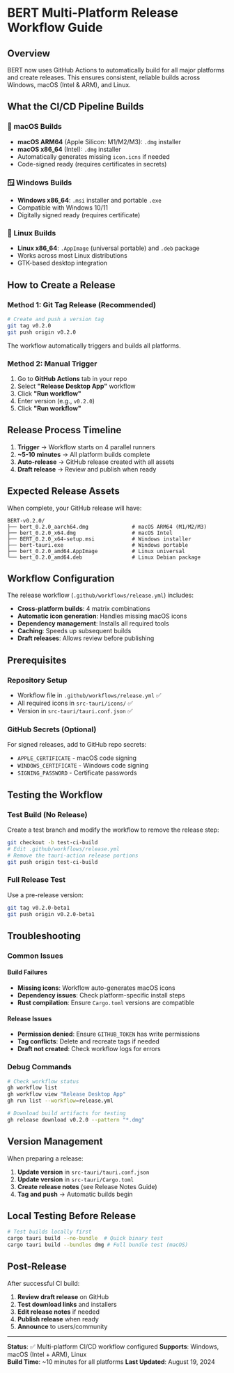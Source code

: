 # BERT Multi-Platform Release Workflow Guide

## Overview

BERT now uses GitHub Actions to automatically build for all major platforms and create releases. This ensures consistent, reliable builds across Windows, macOS (Intel & ARM), and Linux.

## What the CI/CD Pipeline Builds

### 🍎 macOS Builds
- **macOS ARM64** (Apple Silicon: M1/M2/M3): `.dmg` installer
- **macOS x86_64** (Intel): `.dmg` installer
- Automatically generates missing `icon.icns` if needed
- Code-signed ready (requires certificates in secrets)

### 🪟 Windows Builds  
- **Windows x86_64**: `.msi` installer and portable `.exe`
- Compatible with Windows 10/11
- Digitally signed ready (requires certificate)

### 🐧 Linux Builds
- **Linux x86_64**: `.AppImage` (universal portable) and `.deb` package
- Works across most Linux distributions
- GTK-based desktop integration

## How to Create a Release

### Method 1: Git Tag Release (Recommended)
```bash
# Create and push a version tag
git tag v0.2.0
git push origin v0.2.0
```

The workflow automatically triggers and builds all platforms.

### Method 2: Manual Trigger
1. Go to **GitHub Actions** tab in your repo
2. Select **"Release Desktop App"** workflow  
3. Click **"Run workflow"**
4. Enter version (e.g., `v0.2.0`)
5. Click **"Run workflow"**

## Release Process Timeline

1. **Trigger** → Workflow starts on 4 parallel runners
2. **~5-10 minutes** → All platform builds complete
3. **Auto-release** → GitHub release created with all assets
4. **Draft release** → Review and publish when ready

## Expected Release Assets

When complete, your GitHub release will have:

```
BERT-v0.2.0/
├── bert_0.2.0_aarch64.dmg              # macOS ARM64 (M1/M2/M3)
├── bert_0.2.0_x64.dmg                  # macOS Intel  
├── BERT_0.2.0_x64-setup.msi            # Windows installer
├── bert-tauri.exe                      # Windows portable
├── bert_0.2.0_amd64.AppImage           # Linux universal
└── bert_0.2.0_amd64.deb                # Linux Debian package
```

## Workflow Configuration

The release workflow (`.github/workflows/release.yml`) includes:

- **Cross-platform builds**: 4 matrix combinations
- **Automatic icon generation**: Handles missing macOS icons
- **Dependency management**: Installs all required tools
- **Caching**: Speeds up subsequent builds
- **Draft releases**: Allows review before publishing

## Prerequisites

### Repository Setup
- Workflow file in `.github/workflows/release.yml` ✅
- All required icons in `src-tauri/icons/` ✅  
- Version in `src-tauri/tauri.conf.json` ✅

### GitHub Secrets (Optional)
For signed releases, add to GitHub repo secrets:
- `APPLE_CERTIFICATE` - macOS code signing
- `WINDOWS_CERTIFICATE` - Windows code signing  
- `SIGNING_PASSWORD` - Certificate passwords

## Testing the Workflow

### Test Build (No Release)
Create a test branch and modify the workflow to remove the release step:

```bash
git checkout -b test-ci-build
# Edit .github/workflows/release.yml
# Remove the tauri-action release portions
git push origin test-ci-build  
```

### Full Release Test  
Use a pre-release version:
```bash
git tag v0.2.0-beta1
git push origin v0.2.0-beta1
```

## Troubleshooting

### Common Issues

#### Build Failures
- **Missing icons**: Workflow auto-generates macOS icons
- **Dependency issues**: Check platform-specific install steps
- **Rust compilation**: Ensure `Cargo.toml` versions are compatible

#### Release Issues
- **Permission denied**: Ensure `GITHUB_TOKEN` has write permissions
- **Tag conflicts**: Delete and recreate tags if needed
- **Draft not created**: Check workflow logs for errors

### Debug Commands
```bash
# Check workflow status
gh workflow list
gh workflow view "Release Desktop App"
gh run list --workflow=release.yml

# Download build artifacts for testing
gh release download v0.2.0 --pattern "*.dmg"
```

## Version Management

When preparing a release:

1. **Update version** in `src-tauri/tauri.conf.json`
2. **Update version** in `src-tauri/Cargo.toml`  
3. **Create release notes** (see Release Notes Guide)
4. **Tag and push** → Automatic builds begin

## Local Testing Before Release

```bash
# Test builds locally first
cargo tauri build --no-bundle  # Quick binary test
cargo tauri build --bundles dmg # Full bundle test (macOS)
```

## Post-Release

After successful CI build:
1. **Review draft release** on GitHub
2. **Test download links** and installers
3. **Edit release notes** if needed
4. **Publish release** when ready
5. **Announce** to users/community

---

**Status**: ✅ Multi-platform CI/CD workflow configured
**Supports**: Windows, macOS (Intel + ARM), Linux  
**Build Time**: ~10 minutes for all platforms
**Last Updated**: August 19, 2024